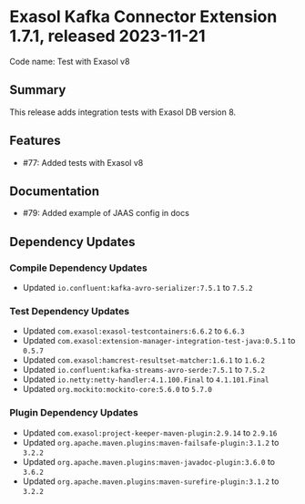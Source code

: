 # Exasol Kafka Connector Extension 1.7.1, released 2023-11-21

Code name: Test with Exasol v8

## Summary

This release adds integration tests with Exasol DB version 8.

## Features

* #77: Added tests with Exasol v8

## Documentation

* #79: Added example of JAAS config in docs

## Dependency Updates

### Compile Dependency Updates

* Updated `io.confluent:kafka-avro-serializer:7.5.1` to `7.5.2`

### Test Dependency Updates

* Updated `com.exasol:exasol-testcontainers:6.6.2` to `6.6.3`
* Updated `com.exasol:extension-manager-integration-test-java:0.5.1` to `0.5.7`
* Updated `com.exasol:hamcrest-resultset-matcher:1.6.1` to `1.6.2`
* Updated `io.confluent:kafka-streams-avro-serde:7.5.1` to `7.5.2`
* Updated `io.netty:netty-handler:4.1.100.Final` to `4.1.101.Final`
* Updated `org.mockito:mockito-core:5.6.0` to `5.7.0`

### Plugin Dependency Updates

* Updated `com.exasol:project-keeper-maven-plugin:2.9.14` to `2.9.16`
* Updated `org.apache.maven.plugins:maven-failsafe-plugin:3.1.2` to `3.2.2`
* Updated `org.apache.maven.plugins:maven-javadoc-plugin:3.6.0` to `3.6.2`
* Updated `org.apache.maven.plugins:maven-surefire-plugin:3.1.2` to `3.2.2`
